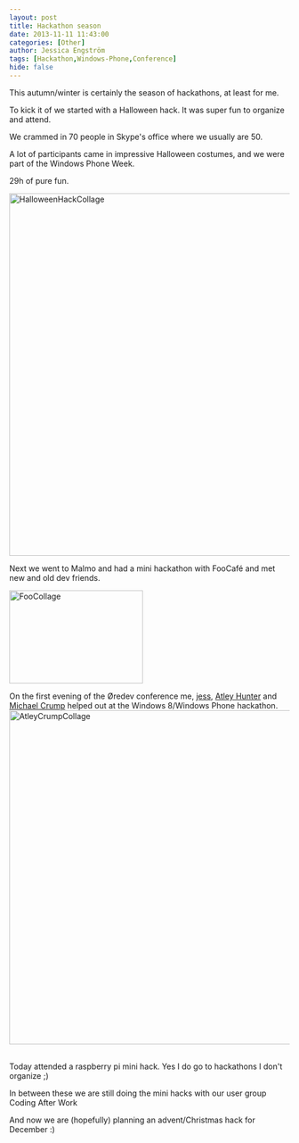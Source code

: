 ```yaml
---
layout: post
title: Hackathon season
date: 2013-11-11 11:43:00
categories: [Other]
author: Jessica Engström
tags: [Hackathon,Windows-Phone,Conference]
hide: false
---
```

<p>This autumn/winter is certainly the season of hackathons, at least for me.</p> <p>To kick it of we started with a Halloween hack. It was super fun to organize and attend.</p> <p>We crammed in 70 people in Skype's office where we usually are 50.</p> <p>A lot of participants came in impressive Halloween costumes, and we were part of the Windows Phone Week.</p> <p>29h of pure fun.</p> <p><a href="/PostImages/HalloweenHackCollage.jpg"><img title="HalloweenHackCollage" style="border-top: 0px; border-right: 0px; background-image: none; border-bottom: 0px; padding-top: 0px; padding-left: 0px; border-left: 0px; display: inline; padding-right: 0px" border="0" alt="HalloweenHackCollage" src="/PostImages/HalloweenHackCollage_thumb.jpg" width="650" height="650"></a></p> <p>Next we went to Malmo and had a mini hackathon with FooCafé and met new and old dev friends. </p> <p><a href="/PostImages/FooCollage.png"><img title="FooCollage" style="border-top: 0px; border-right: 0px; background-image: none; border-bottom: 0px; padding-top: 0px; padding-left: 0px; margin-left: 0px; border-left: 0px; display: inline; padding-right: 0px; margin-right: 0px" border="0" alt="FooCollage" src="/PostImages/FooCollage_thumb.png" width="240" height="167"></a><br></p> <p>On the first evening of the Øredev conference me, <a href="http://www.apeoholic.se" target="_blank">jess</a>, <a href="http://www.atleyhunter.com/" target="_blank">Atley Hunter</a> and <a href="http://michaelcrump.net/" target="_blank">Michael Crump</a> helped out at the Windows 8/Windows Phone hackathon. <br><a href="/PostImages/AtleyCrumpCollage.png"><img title="AtleyCrumpCollage" style="border-top: 0px; border-right: 0px; background-image: none; border-bottom: 0px; padding-top: 0px; padding-left: 0px; border-left: 0px; display: inline; padding-right: 0px" border="0" alt="AtleyCrumpCollage" src="/PostImages/AtleyCrumpCollage_thumb.png" width="650" height="599"></a>&nbsp;&nbsp;&nbsp;&nbsp;&nbsp;&nbsp;&nbsp;&nbsp;&nbsp;&nbsp;&nbsp;&nbsp;&nbsp;&nbsp; </p> <p>Today attended a raspberry pi mini hack. Yes I do go to hackathons I don't organize ;)</p> <p>In between these we are still doing the mini hacks with our user group Coding After Work</p> <p>And now we are (hopefully) planning an advent/Christmas hack for December :)</p>

